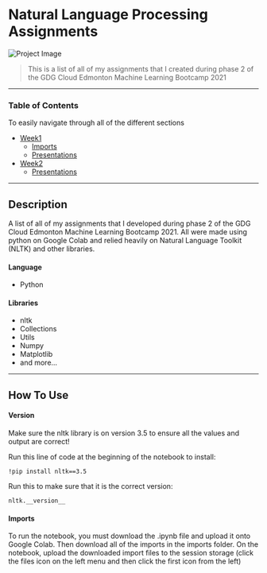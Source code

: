 # Natural Language Processing Assignments

![Project Image](https://braydonwang.github.io/NLP.png)

> This is a list of all of my assignments that I created during phase 2 of the GDG Cloud Edmonton Machine Learning Bootcamp 2021

---

### Table of Contents
To easily navigate through all of the different sections

- [Week1](https://github.com/braydonwang/Natural-Language-Processing-Assignments/tree/main/Week1)
    - [Imports](https://github.com/braydonwang/Natural-Language-Processing-Assignments/tree/main/Week1/Imports)
    - [Presentations](https://github.com/braydonwang/Natural-Language-Processing-Assignments/tree/main/Week1/Presentations)
- [Week2](https://github.com/braydonwang/Natural-Language-Processing-Assignments/tree/main/Week2)
    - [Presentations](https://github.com/braydonwang/Natural-Language-Processing-Assignments/tree/main/Week2/Presentations)

---

## Description

A list of all of my assignments that I developed during phase 2 of the GDG Cloud Edmonton Machine Learning Bootcamp 2021. All were made using python on Google Colab and relied heavily on Natural Language Toolkit (NLTK) and other libraries.

#### Language

- Python

#### Libraries

- nltk
- Collections
- Utils
- Numpy
- Matplotlib
- and more...

---

## How To Use

#### Version

Make sure the nltk library is on version 3.5 to ensure all the values and output are correct!

Run this line of code at the beginning of the notebook to install:

```
!pip install nltk==3.5
```

Run this to make sure that it is the correct version:

```
nltk.__version__
```

#### Imports

To run the notebook, you must download the .ipynb file and upload it onto Google Colab. Then download all of the imports in the imports folder. On the notebook, upload the downloaded import files to the session storage (click the files icon on the left menu and then click the first icon from the left)
